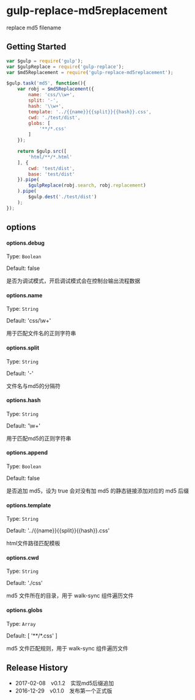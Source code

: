 # gulp-replace-md5replacement
replace md5 filename

## Getting Started

```js
var $gulp = require('gulp');
var $gulpReplace = require('gulp-replace');
var $md5Replacement = require('gulp-replace-md5replacement');

$gulp.task('md5', function(){
	var robj = $md5Replacement({
		name: 'css/\\w+',
		split: '-',
		hash: '\\w+',
		template: '../{{name}}{{split}}{{hash}}.css',
		cwd: './test/dist',
		globs: [
			'**/*.css'
		]
	});

	return $gulp.src([
		'html/**/*.html'
	], {
		cwd: 'test/dist',
		base: 'test/dist'
	}).pipe(
		$gulpReplace(robj.search, robj.replacement)
	).pipe(
		$gulp.dest('./test/dist')
	);
});
```

## options

#### options.debug

Type: `Boolean`

Default: false

是否为调试模式，开启调试模式会在控制台输出流程数据

#### options.name

Type: `String`

Default: 'css/\\w+'

用于匹配文件名的正则字符串

#### options.split

Type: `String`

Default: '-'

文件名与md5的分隔符

#### options.hash

Type: `String`

Default: '\\w+'

用于匹配md5的正则字符串

#### options.append

Type: `Boolean`

Default: false

是否追加 md5，设为 true 会对没有加 md5 的静态链接添加对应的 md5 后缀

#### options.template

Type: `String`

Default: '../{{name}}{{split}}{{hash}}.css'

html文件路径匹配模板

#### options.cwd

Type: `String`

Default: './css'

md5 文件所在的目录，用于 walk-sync 组件遍历文件

#### options.globs

Type: `Array`

Default: [ '**/*.css' ]

md5 文件匹配规则，用于 walk-sync 组件遍历文件

## Release History

 * 2017-02-08 v0.1.2 实现md5后缀追加
 * 2016-12-29 v0.1.0 发布第一个正式版

 